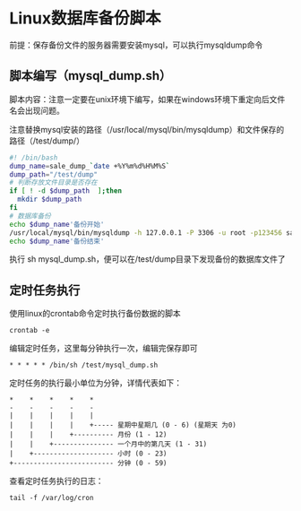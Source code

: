 # Linux数据库备份脚本

前提：保存备份文件的服务器需要安装mysql，可以执行mysqldump命令

## 脚本编写（mysql_dump.sh）
 脚本内容：注意一定要在unix环境下编写，如果在windows环境下重定向后文件名会出现问题。
 
 注意替换mysql安装的路径（/usr/local/mysql/bin/mysqldump）和文件保存的路径（/test/dump/）
~~~bash
#! /bin/bash
dump_name=sale_dump_`date +%Y%m%d%H%M%S`
dump_path="/test/dump"
# 判断存放文件目录是否存在
if [ ! -d $dump_path  ];then
  mkdir $dump_path
fi
# 数据库备份
echo $dump_name'备份开始'
/usr/local/mysql/bin/mysqldump -h 127.0.0.1 -P 3306 -u root -p123456 sale_21 > $dump_path/$dump_name
echo $dump_name'备份结束'
~~~

执行 sh mysql_dump.sh，便可以在/test/dump目录下发现备份的数据库文件了

## 定时任务执行

使用linux的crontab命令定时执行备份数据的脚本
~~~
crontab -e
~~~

编辑定时任务，这里每分钟执行一次，编辑完保存即可
~~~
* * * * * /bin/sh /test/mysql_dump.sh
~~~

定时任务的执行最小单位为分钟，详情代表如下：
~~~
*    *    *    *    *
-    -    -    -    -
|    |    |    |    |
|    |    |    |    +----- 星期中星期几 (0 - 6) (星期天 为0)
|    |    |    +---------- 月份 (1 - 12) 
|    |    +--------------- 一个月中的第几天 (1 - 31)
|    +-------------------- 小时 (0 - 23)
+------------------------- 分钟 (0 - 59)
~~~

查看定时任务执行的日志：
~~~
tail -f /var/log/cron
~~~